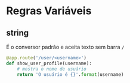 # Regras Variáveis
## string

É o conversor padrão e aceita texto sem barra `/`

```python
@app.route('/user/<username>')
def show_user_profile(username):
    # mostra o nome de usuário
    return 'O usuário é {}'.format(username)
```
